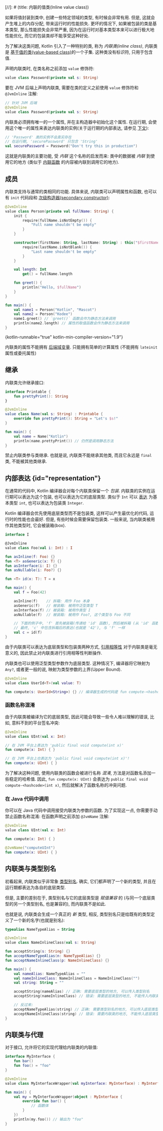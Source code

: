 [//]: # (title: 内联的值类(Inline value class))

如果将值封装到类中, 创建一些特定领域的类型, 有时候会非常有用. 但是, 这就会产生堆上的内存分配, 带来运行时的性能损失.
更坏的情况下, 如果被包装的类是基本类型, 那么性能损失会非常严重, 因为在运行时对基本类型本来可以进行极大地性能优化, 而它的包装类却不能享受这种好处.

为了解决这类问题, Kotlin 引入了一种特别的类, 称为 _内联类(inline class)_,
内联类是 [基于值的类(value-based class)](https://github.com/Kotlin/KEEP/blob/master/notes/value-classes.md)的一个子集.
这种类没有标识符, 只用于包含值.

声明内联类时, 在类名称之前添加 `value` 修饰符:

```kotlin
value class Password(private val s: String)
```

要在 JVM 后端上声明内联类, 需要在类的定义之前使用 `value` 修饰符和 `@JvmInline` 注解:

```kotlin
// 针对 JVM 后端
@JvmInline
value class Password(private val s: String)
```

内联类必须拥有唯一的一个属性, 并在主构造器中初始化这个属性.
在运行期, 会使用这个唯一的属性来表达内联类的实例(关于运行期的内部表达, 请参见 [下文](#representation)):

```kotlin
// 'Password' 类的实例不会真实存在
// 在运行期, 'securePassword' 只包含 'String'
val securePassword = Password("Don't try this in production")
```

这就是内联类的主要功能, 受 *内联* 这个名称的启发而来: 类中的数据被 *内联* 到使用它的地方
(类似于 [内联函数](inline-functions.md) 的内容被内联到调用它的地方).

## 成员

内联类支持与通常的类相同的功能.
具体来说, 内联类可以声明属性和函数, 也可以有 `init` 代码段和 [次级构造器(secondary constructor)](classes.md#secondary-constructors):

```kotlin
@JvmInline
value class Person(private val fullName: String) {
    init {
        require(fullName.isNotEmpty()) {
            "Full name shouldn't be empty"
        }
    }

    constructor(firstName: String, lastName: String) : this("$firstName $lastName") {
        require(lastName.isNotBlank()) {
            "Last name shouldn't be empty"
        }
    }

    val length: Int
        get() = fullName.length

    fun greet() {
        println("Hello, $fullName")
    }
}

fun main() {
    val name1 = Person("Kotlin", "Mascot")
    val name2 = Person("Kodee")
    name1.greet() // `greet()` 函数会作为静态方法来调用
    println(name2.length) // 属性的取值函数会作为静态方法来调用
}
```
{kotlin-runnable="true" kotlin-min-compiler-version="1.9"}

内联类的属性不能拥有 [后端域变量](properties.md#backing-fields).
只能拥有简单的计算属性 (不能拥有 `lateinit` 属性或委托属性)

## 继承

内联类允许继承接口:

```kotlin
interface Printable {
    fun prettyPrint(): String
}

@JvmInline
value class Name(val s: String) : Printable {
    override fun prettyPrint(): String = "Let's $s!"
}

fun main() {
    val name = Name("Kotlin")
    println(name.prettyPrint()) // 仍然是调用静态方法
}
```

禁止内联类参与类继承. 也就是说, 内联类不能继承其他类, 而且它永远是 `final` 类, 不能被其他类继承.

## 内部表达 {id="representation"}

在通常的代码中, Kotlin 编译器会对每个内联类保留一个 *包装*.
内联类的实例在运行期可以表达为这个包装, 也可以表达为它的底层类型.
类似于 `Int` 可以 [表达](numbers.md#boxing-and-caching-numbers-on-the-java-virtual-machine) 为基本类型 `int`,
也可以表达为包装类 `Integer`.

Kotlin 编译器会优先使用底层类型而不是包装类, 这样可以产生最优化的代码, 运行时的性能也会最好.
但是, 有些时候会需要保留包装类. 一般来说, 当内联类被用作其他类型时, 它会被装箱(box).

```kotlin
interface I

@JvmInline
value class Foo(val i: Int) : I

fun asInline(f: Foo) {}
fun <T> asGeneric(x: T) {}
fun asInterface(i: I) {}
fun asNullable(i: Foo?) {}

fun <T> id(x: T): T = x

fun main() {
    val f = Foo(42)

    asInline(f)    // 拆箱: 用作 Foo 本身
    asGeneric(f)   // 被装箱: 被用作泛型类型 T
    asInterface(f) // 被装箱: 被用作类型 I
    asNullable(f)  // 被装箱: 被用作 Foo?, 这个类型与 Foo 不同

    // 下面的例子中, 'f' 首先被装箱(传递给 'id' 函数), 然后被拆箱 (从 'id' 函数返回)
    // 最终, 'c' 中包含拆箱后的表达(也就是 '42'), 与 'f' 一样
    val c = id(f)
}
```

由于内联类可以表达为底层类型和包装类两种方式, [引用相等性](equality.md#referential-equality) 对于内联类是毫无意义的,
因此禁止对内联类进行引用相等性判断操作.

内联类也可以使用泛型类型参数作为底层类型. 这种情况下, 编译器将它映射为 `Any?`,
或者更一般的说, 映射为类型参数的上界(Upper Bound).

```kotlin
@JvmInline
value class UserId<T>(val value: T)

fun compute(s: UserId<String>) {} // 编译器生成的代码是 fun compute-<hashcode>(s: Any?)
```

### 函数名称混淆

由于内联类被编译为它的底层类型, 因此可能会导致一些令人难以理解的错误, 比如, 意料不到的平台签名冲突:

```kotlin
@JvmInline
value class UInt(val x: Int)

// 在 JVM 平台上表达为 'public final void compute(int x)'
fun compute(x: Int) { }

// 在 JVM 平台上也表达为 'public final void compute(int x)'!
fun compute(x: UInt) { }
```

为了解决这种问题, 使用内联类的函数会被进行名称 _混淆_, 方法是对函数名添加一些稳定的哈希值.
因此, `fun compute(x: UInt)` 会表达为 `public final void compute-<hashcode>(int x)`,
然后就解决了函数名称的冲突问题.

### 在 Java 代码中调用

你可以在 Java 代码中调用接受内联类为参数的函数. 为了实现这一点, 你需要手动禁止函数名称混淆:
在函数声明之前添加 `@JvmName` 注解:

```kotlin
@JvmInline
value class UInt(val x: Int)

fun compute(x: Int) { }

@JvmName("computeUInt")
fun compute(x: UInt) { }
```

## 内联类与类型别名

初看起来, 内联类似乎非常象 [类型别名](type-aliases.md). 确实, 它们都声明了一个新的类型, 并且在运行期都表达为各自的底层类型.

但是, 主要的差别在于, 类型别名与它的底层类型是 *赋值兼容* 的 (与同一个底层类型的另一个类型别名, 也是兼容的), 而内联类不是如此.

也就是说, 内联类会生成一个真正的 _新_ 类型,
相反, 类型别名只是给既有的类型定义了一个新的名字(也就是别名):

```kotlin
typealias NameTypeAlias = String

@JvmInline
value class NameInlineClass(val s: String)

fun acceptString(s: String) {}
fun acceptNameTypeAlias(n: NameTypeAlias) {}
fun acceptNameInlineClass(p: NameInlineClass) {}

fun main() {
    val nameAlias: NameTypeAlias = ""
    val nameInlineClass: NameInlineClass = NameInlineClass("")
    val string: String = ""

    acceptString(nameAlias) // 正确: 需要底层类型的地方, 可以传入类型别名
    acceptString(nameInlineClass) // 错误: 需要底层类型的地方, 不能传入内联类

    // 反过来:
    acceptNameTypeAlias(string) // 正确: 需要类型别名的地方, 可以传入底层类型
    acceptNameInlineClass(string) // 错误: 需要内联类的地方, 不能传入底层类型
}
```

## 内联类与代理

对于接口, 允许将它的实现代理给内联类的内联值:

```kotlin
interface MyInterface {
    fun bar()
    fun foo() = "foo"
}

@JvmInline
value class MyInterfaceWrapper(val myInterface: MyInterface) : MyInterface by myInterface

fun main() {
    val my = MyInterfaceWrapper(object : MyInterface {
        override fun bar() {
            // 函数体
        }
    })
    println(my.foo()) // 输出为 "foo"
}
```

